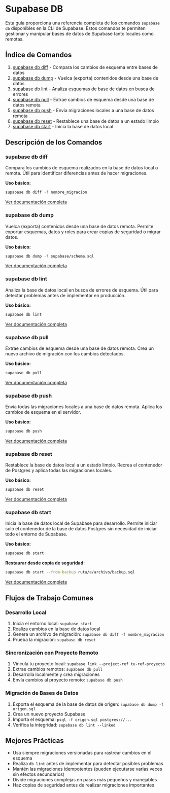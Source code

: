 # Supabase DB

Esta guía proporciona una referencia completa de los comandos `supabase db` disponibles en la CLI de Supabase. Estos comandos te permiten gestionar y manipular bases de datos de Supabase tanto locales como remotas.

## Índice de Comandos

1. [supabase db diff](https://claude.ai/chat/96883b00-9d83-4c15-962a-1bc609081f18#supabase-db-diff) - Compara los cambios de esquema entre bases de datos
2. [supabase db dump](https://claude.ai/chat/96883b00-9d83-4c15-962a-1bc609081f18#supabase-db-dump) - Vuelca (exporta) contenidos desde una base de datos
3. [supabase db lint](https://claude.ai/chat/96883b00-9d83-4c15-962a-1bc609081f18#supabase-db-lint) - Analiza esquemas de base de datos en busca de errores
4. [supabase db pull](https://claude.ai/chat/96883b00-9d83-4c15-962a-1bc609081f18#supabase-db-pull) - Extrae cambios de esquema desde una base de datos remota
5. [supabase db push](https://claude.ai/chat/96883b00-9d83-4c15-962a-1bc609081f18#supabase-db-push) - Envía migraciones locales a una base de datos remota
6. [supabase db reset](https://claude.ai/chat/96883b00-9d83-4c15-962a-1bc609081f18#supabase-db-reset) - Restablece una base de datos a un estado limpio
7. [supabase db start](https://claude.ai/chat/96883b00-9d83-4c15-962a-1bc609081f18#supabase-db-start) - Inicia la base de datos local

## Descripción de los Comandos

### supabase db diff

Compara los cambios de esquema realizados en la base de datos local o remota. Útil para identificar diferencias antes de hacer migraciones.

**Uso básico:**

```bash
supabase db diff -f nombre_migracion
```

[Ver documentación completa](https://claude.ai/chat/supabase-db-diff.md)

### supabase db dump

Vuelca (exporta) contenidos desde una base de datos remota. Permite exportar esquemas, datos y roles para crear copias de seguridad o migrar datos.

**Uso básico:**

```bash
supabase db dump -f supabase/schema.sql
```

[Ver documentación completa](https://claude.ai/chat/supabase-db-dump.md)

### supabase db lint

Analiza la base de datos local en busca de errores de esquema. Útil para detectar problemas antes de implementar en producción.

**Uso básico:**

```bash
supabase db lint
```

[Ver documentación completa](https://claude.ai/chat/supabase-db-lint.md)

### supabase db pull

Extrae cambios de esquema desde una base de datos remota. Crea un nuevo archivo de migración con los cambios detectados.

**Uso básico:**

```bash
supabase db pull
```

[Ver documentación completa](https://claude.ai/chat/supabase-db-pull.md)

### supabase db push

Envía todas las migraciones locales a una base de datos remota. Aplica los cambios de esquema en el servidor.

**Uso básico:**

```bash
supabase db push
```

[Ver documentación completa](https://claude.ai/chat/supabase-db-push.md)

### supabase db reset

Restablece la base de datos local a un estado limpio. Recrea el contenedor de Postgres y aplica todas las migraciones locales.

**Uso básico:**

```bash
supabase db reset
```

[Ver documentación completa](https://claude.ai/chat/supabase-db-reset.md)

### supabase db start

Inicia la base de datos local de Supabase para desarrollo. Permite iniciar solo el contenedor de la base de datos Postgres sin necesidad de iniciar todo el entorno de Supabase.

**Uso básico:**

```bash
supabase db start
```

**Restaurar desde copia de seguridad:**

```bash
supabase db start --from-backup ruta/a/archivo/backup.sql
```

[Ver documentación completa](https://claude.ai/chat/supabase-db-start.md)

## Flujos de Trabajo Comunes

### Desarrollo Local

1. Inicia el entorno local: `supabase start`
2. Realiza cambios en la base de datos local
3. Genera un archivo de migración: `supabase db diff -f nombre_migracion`
4. Prueba la migración: `supabase db reset`

### Sincronización con Proyecto Remoto

1. Vincula tu proyecto local: `supabase link --project-ref tu-ref-proyecto`
2. Extrae cambios remotos: `supabase db pull`
3. Desarrolla localmente y crea migraciones
4. Envía cambios al proyecto remoto: `supabase db push`

### Migración de Bases de Datos

1. Exporta el esquema de la base de datos de origen: `supabase db dump -f origen.sql`
2. Crea un nuevo proyecto Supabase
3. Importa el esquema: `psql -f origen.sql postgres://...`
4. Verifica la integridad: `supabase db lint --linked`

## Mejores Prácticas

- Usa siempre migraciones versionadas para rastrear cambios en el esquema
- Realiza `db lint` antes de implementar para detectar posibles problemas
- Mantén las migraciones idempotentes (pueden ejecutarse varias veces sin efectos secundarios)
- Divide migraciones complejas en pasos más pequeños y manejables
- Haz copias de seguridad antes de realizar migraciones importantes